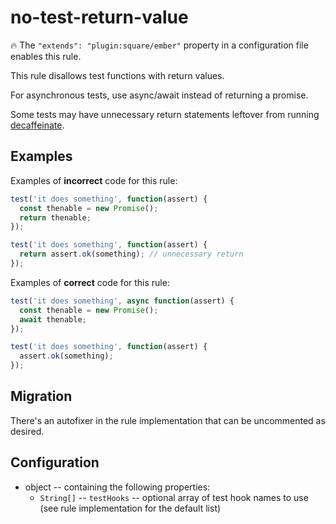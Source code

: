 # no-test-return-value

:fire: The `"extends": "plugin:square/ember"` property in a configuration file enables this rule.

This rule disallows test functions with return values.

For asynchronous tests, use async/await instead of returning a promise.

Some tests may have unnecessary return statements leftover from running [decaffeinate](https://github.com/decaffeinate/decaffeinate).

## Examples

Examples of **incorrect** code for this rule:

```js
test('it does something', function(assert) {
  const thenable = new Promise();
  return thenable;
});
```

```js
test('it does something', function(assert) {
  return assert.ok(something); // unnecessary return
});
```

Examples of **correct** code for this rule:

```js
test('it does something', async function(assert) {
  const thenable = new Promise();
  await thenable;
});
```

```js
test('it does something', function(assert) {
  assert.ok(something);
});
```

## Migration

There's an autofixer in the rule implementation that can be uncommented as desired.

## Configuration

* object -- containing the following properties:
  * `String[]` -- `testHooks` -- optional array of test hook names to use (see rule implementation for the default list)
